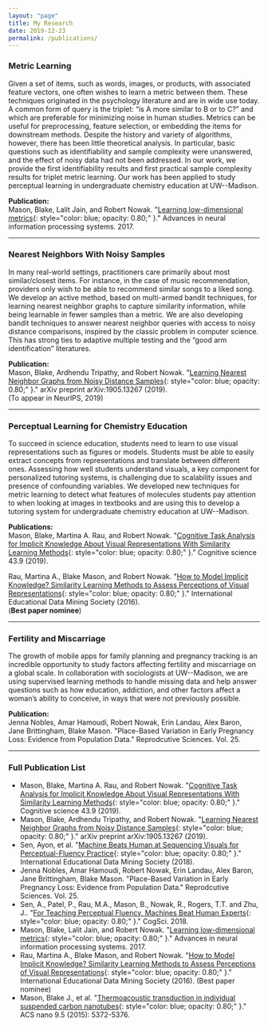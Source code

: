 ```yaml
---
layout: "page"
title: My Research
date: 2019-12-23
permalink: /publications/
---
```


### Metric Learning 
Given a set of items, such as words, images, or products, with associated feature vectors, one often wishes to learn a metric between them. These techniques originated in the psychology literature and are in wide use today. A common form of query is the triplet: “is A more similar to B or to C?” and which are preferable for minimizing noise in human studies. 
Metrics can be useful for preprocessing, feature selection, or embedding the items for downstream methods. Despite the history and variety of algorithms, however, there has been little theoretical analysis. In particular, basic questions such as identifiability and sample complexity were unanswered, and the effect of noisy data had not been addressed. In our work, we provide the first identifiability results and first practical sample complexity results for triplet metric learning. Our work has been applied to study perceptual learning in undergraduate chemistry education at UW--Madison. <br/>

**Publication:**<br/>
Mason, Blake, Lalit Jain, and Robert Nowak. "[Learning low-dimensional metrics](http://papers.nips.cc/paper/7002-learning-low-dimensional-metrics){: style="color: blue; opacity: 0.80;" }." Advances in neural information processing systems. 2017.

***

### Nearest Neighbors With Noisy Samples
In many real-world settings, practitioners care primarily about most similar/closest items. For instance, in the case of music recommendation, providers only wish to be able to recommend similar songs to a liked song. We develop an active method, based on multi-armed bandit techniques, for learning nearest neighbor graphs to capture similarity information, while being learnable in fewer samples than a metric. We are also developing bandit techniques to answer nearest neighbor queries with access to noisy distance comparisons, inspired by the classic problem in computer science. This has strong ties to adaptive multiple testing and the “good arm identification” literatures. 

**Publication:**<br/>
Mason, Blake, Ardhendu Tripathy, and Robert Nowak. "[Learning Nearest Neighbor Graphs from Noisy Distance Samples](https://arxiv.org/pdf/1905.13267.pdf){: style="color: blue; opacity: 0.80;" }." arXiv preprint arXiv:1905.13267 (2019). <br/>
(To appear in NeurIPS, 2019)

***

### Perceptual Learning for Chemistry Education
To succeed in science education, students need to learn to use visual representations such as figures or models. Students must be able to easily extract concepts from representations and translate between different ones. Assessing how well students understand visuals, a key component for personalized tutoring systems, is challenging due to scalability issues and presence of confounding variables. We developed new techniques for metric learning to detect what features of molecules students pay attention to when looking at images in textbooks and are using this to develop a tutoring system for undergraduate chemistry education at UW--Madison. 

**Publications:**<br/>
Mason, Blake, Martina A. Rau, and Robert Nowak. "[Cognitive Task Analysis for Implicit Knowledge About Visual Representations With Similarity Learning Methods](https://onlinelibrary.wiley.com/doi/full/10.1111/cogs.12744?casa_token=4m-ccez8zIgAAAAA%3AvsaYVhKE2EmmYJQFLMrCQBIwyBylGKZxvy4QJr0fwgJVJPZ_rFw63VOA80YmFMURnr1qxdOp_I8UjPo){: style="color: blue; opacity: 0.80;" }." Cognitive science 43.9 (2019).<br/>

Rau, Martina A., Blake Mason, and Robert Nowak. "[How to Model Implicit Knowledge? Similarity Learning Methods to Assess Perceptions of Visual Representations](https://eric.ed.gov/?id=ED592702){: style="color: blue; opacity: 0.80;" }." International Educational Data Mining Society (2016).<br/> (**Best paper nominee**) <br/>

***

### Fertility and Miscarriage 
The growth of mobile apps for family planning and pregnancy tracking is an incredible opportunity to study factors affecting fertility and miscarriage on a global scale. In collaboration with sociologists at UW--Madison, we are using supervised learning methods to handle missing data and help answer questions such as how education, addiction, and other factors affect a woman’s ability to conceive, in ways that were not previously possible. 

**Publication:**<br/>
Jenna Nobles, Amar Hamoudi, Robert Nowak, Erin Landau, Alex Baron, Jane Brittingham, Blake Mason. "Place-Based Variation in Early Pregnancy Loss: Evidence from Population Data." Reprodcutive Sciences. Vol. 25.

***

### Full Publication List
- Mason, Blake, Martina A. Rau, and Robert Nowak. "[Cognitive Task Analysis for Implicit Knowledge About Visual Representations With Similarity Learning Methods](https://onlinelibrary.wiley.com/doi/full/10.1111/cogs.12744?casa_token=4m-ccez8zIgAAAAA%3AvsaYVhKE2EmmYJQFLMrCQBIwyBylGKZxvy4QJr0fwgJVJPZ_rFw63VOA80YmFMURnr1qxdOp_I8UjPo){: style="color: blue; opacity: 0.80;" }." Cognitive science 43.9 (2019).
- Mason, Blake, Ardhendu Tripathy, and Robert Nowak. "[Learning Nearest Neighbor Graphs from Noisy Distance Samples](https://arxiv.org/pdf/1905.13267.pdf){: style="color: blue; opacity: 0.80;" }." arXiv preprint arXiv:1905.13267 (2019).
- Sen, Ayon, et al. "[Machine Beats Human at Sequencing Visuals for Perceptual-Fluency Practice](https://eric.ed.gov/?id=ED593113){: style="color: blue; opacity: 0.80;" }." International Educational Data Mining Society (2018).
- Jenna Nobles, Amar Hamoudi, Robert Nowak, Erin Landau, Alex Baron, Jane Brittingham, Blake Mason. "Place-Based Variation in Early Pregnancy Loss: Evidence from Population Data." Reprodcutive Sciences. Vol. 25.
- Sen, A., Patel, P., Rau, M.A., Mason, B., Nowak, R., Rogers, T.T. and Zhu, J.. "[For Teaching Perceptual Fluency, Machines Beat Human Experts](http://pages.cs.wisc.edu/~jerryzhu/pub/cogsci18.pdf){: style="color: blue; opacity: 0.80;" }." CogSci. 2018.
- Mason, Blake, Lalit Jain, and Robert Nowak. "[Learning low-dimensional metrics](http://papers.nips.cc/paper/7002-learning-low-dimensional-metrics){: style="color: blue; opacity: 0.80;" }." Advances in neural information processing systems. 2017.
- Rau, Martina A., Blake Mason, and Robert Nowak. "[How to Model Implicit Knowledge? Similarity Learning Methods to Assess Perceptions of Visual Representations](https://eric.ed.gov/?id=ED592702){: style="color: blue; opacity: 0.80;" }." International Educational Data Mining Society (2016). (Best paper nominee) <br/>
- Mason, Blake J., et al. "[Thermoacoustic transduction in individual suspended carbon nanotubes](https://pubs.acs.org/doi/abs/10.1021/acsnano.5b01119){: style="color: blue; opacity: 0.80;" }." ACS nano 9.5 (2015): 5372-5376.

